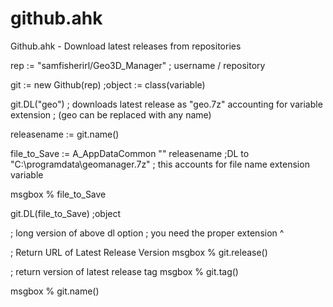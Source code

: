 # github.ahk
Github.ahk - Download latest releases from repositories 

rep := "samfisherirl/Geo3D_Manager"
;        username   /   repository

git := new Github(rep)
;object :=  class(variable)

git.DL("geo")
; downloads latest release as "geo.7z" accounting for variable extension 
; (geo can be replaced with any name)

releasename := git.name()

file_to_Save := A_AppDataCommon "\" releasename
;DL to "C:\programdata\geomanager.7z"
; this accounts for file name extension variable

msgbox % file_to_Save

git.DL(file_to_Save)
;object
 
 
; long version of above dl option
;         you need the proper extension ^     

;    Return URL of Latest Release Version
msgbox % git.release()
 
;    return version of latest release tag
msgbox % git.tag()

msgbox % git.name()
